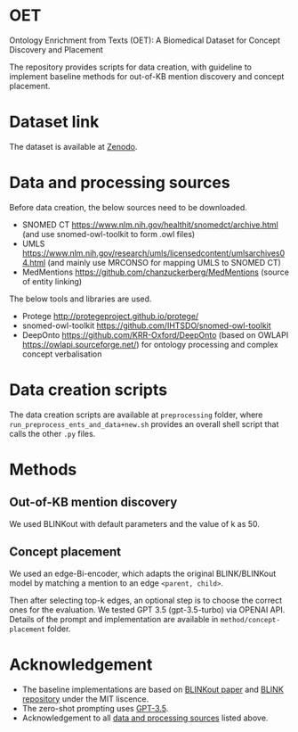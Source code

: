 # OET
Ontology Enrichment from Texts (OET): A Biomedical Dataset for Concept Discovery and Placement

The repository provides scripts for data creation, with guideline to implement baseline methods for out-of-KB mention discovery and concept placement.

# Dataset link 
The dataset is available at [Zenodo](https://zenodo.org/record/8043690). 

# Data and processing sources
Before data creation, the below sources need to be downloaded.
* SNOMED CT https://www.nlm.nih.gov/healthit/snomedct/archive.html (and use snomed-owl-toolkit to form .owl files)
* UMLS https://www.nlm.nih.gov/research/umls/licensedcontent/umlsarchives04.html (and mainly use MRCONSO for mapping UMLS to SNOMED CT)
* MedMentions https://github.com/chanzuckerberg/MedMentions (source of entity linking)

The below tools and libraries are used.
* Protege http://protegeproject.github.io/protege/
* snomed-owl-toolkit https://github.com/IHTSDO/snomed-owl-toolkit
* DeepOnto https://github.com/KRR-Oxford/DeepOnto (based on OWLAPI https://owlapi.sourceforge.net/) for ontology processing and complex concept verbalisation

# Data creation scripts
The data creation scripts are available at `preprocessing` folder, where `run_preprocess_ents_and_data+new.sh` provides an overall shell script that calls the other `.py` files.

# Methods
## Out-of-KB mention discovery
We used BLINKout with default parameters and the value of k as 50.

## Concept placement
We used an edge-Bi-encoder, which adapts the original BLINK/BLINKout model by matching a mention to an edge `<parent, child>`.

Then after selecting top-k edges, an optional step is to choose the correct ones for the evaluation. We tested GPT 3.5 (gpt-3.5-turbo) via OPENAI API. Details of the prompt and implementation are available in `method/concept-placement` folder.

# Acknowledgement
* The baseline implementations are based on [BLINKout paper](https://arxiv.org/abs/2302.07189) and [BLINK repository](https://github.com/facebookresearch/BLINK) under the MIT liscence. 
* The zero-shot prompting uses [GPT-3.5](https://platform.openai.com/docs/models).
* Acknowledgement to all [data and processing sources](https://github.com/KRR-Oxford/OET#data-and-processing-sources) listed above.